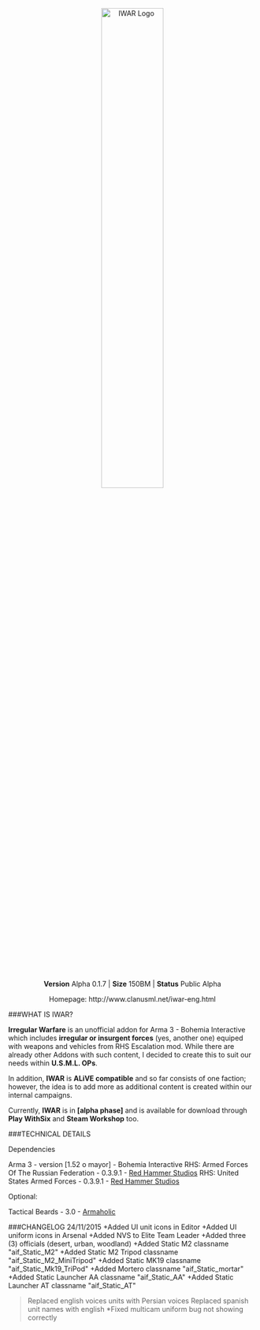 <center><img src="http://www.clanusml.net/media/iwar1024x512.jpg" width="50%" alt="IWAR Logo" style="margin-bottom:10px;" class="img-responsive"></center>

<p align="center"><strong>Version</strong> Alpha 0.1.7 | <strong>Size</strong> 150BM | <strong>Status</strong> Public Alpha 

<p align="center">
    Homepage: http://www.clanusml.net/iwar-eng.html
</p>

###WHAT IS IWAR?

**Irregular Warfare** is an unofficial addon for Arma 3 - Bohemia Interactive which includes **irregular or insurgent forces** (yes, another one) equiped with weapons and vehicles from RHS Escalation mod. While there are already other Addons with such content, I decided to create this to suit our needs within **U.S.M.L. OPs**.

In addition, **IWAR** is **ALiVE compatible** and so far consists of one faction; however, the idea is to add more as additional content is created within our internal campaigns.


Currently, **IWAR** is in **[alpha phase]** and is available for download through **Play WithSix** and **Steam Workshop** too.


###TECHNICAL DETAILS

Dependencies

Arma 3 - version [1.52 o mayor] - Bohemia Interactive
RHS: Armed Forces Of The Russian Federation - 0.3.9.1 - [Red Hammer Studios](http://rhsmods.org)
RHS: United States Armed Forces - 0.3.9.1 - [Red Hammer Studios](http://rhsmods.org)



Optional:

Tactical Beards - 3.0 - [Armaholic](http://armaholic.com)


###CHANGELOG
24/11/2015
+Added UI unit icons in Editor
+Added UI uniform icons in Arsenal
+Added NVS to Elite Team Leader
+Added three (3) officials (desert, urban, woodland)
+Added Static M2 classname "aif_Static_M2"
+Added Static M2 Tripod classname "aif_Static_M2_MiniTripod"
+Added Static MK19 classname "aif_Static_Mk19_TriPod"
+Added Mortero classname "aif_Static_mortar"
+Added Static Launcher AA classname "aif_Static_AA"
+Added Static Launcher AT classname "aif_Static_AT"
>Replaced english voices units with Persian voices
>Replaced spanish unit names with english
*Fixed multicam uniform bug not showing correctly
